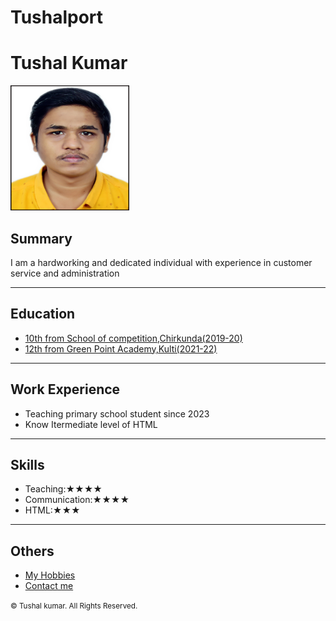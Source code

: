 # Tushalport
<!DOCTYPE html>
<html lang="en">
<head>
    <meta charset="UTF-8">
    <meta http-equiv="X-UA-Compatible" content="IE=edge">
    <meta name="viewport" content="width=device-width, initial-scale=1.0">
    <title>Resume</title>
    <h1>Tushal Kumar</h1>
    <img src="./6250a.JPG" width="190" height="200"/>
    <h2>Summary</h2>
    <p>I am a hardworking and dedicated individual with experience in customer service and administration</p>
    <hr/>
    <h2>Education</h2>
    <p>
        <ul>
            <li><a href="https://schoolofcompetition.com/">10th from School of competition,Chirkunda(2019-20)</a></li>
            <Li><a href="https://www.greenpointacademy.org/">12th from Green Point Academy,Kulti(2021-22)</a> </Li>
        </ul>
    </p>
    <hr/>
    <h2>Work Experience</h2>
    <ul>
        <li>
            Teaching primary school student since 2023
        </li>
        <li>Know Itermediate level of HTML</li>
    </ul>
    <hr/>
    <h2>Skills</h2>
    <ul>
        <li>Teaching:★★★★
         </li>
        <li>Communication:★★★★</li>
        <li>HTML:★★★</li>
    </ul>
    <hr/>
    <h2>Others</h2>
    <ul>
        <li><a href="./indexresume copy.html">My Hobbies</a> </li>
        <li><a href="./indexresume copy 2.html">Contact me</a></li>
    </ul>
    <footer> <small>© Tushal kumar. All Rights Reserved.</small></footer>

</head>
<body>
    
</body>
</html>
